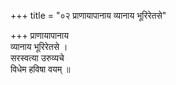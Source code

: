 +++
title = "०२ प्राणायापानाय व्यानाय भूरिरेतसे"

+++
प्राणायापानाय  
व्यानाय भूरिरेतसे ।  
सरस्वत्या उरुव्यचे  
विधेम हविषा वयम् ॥